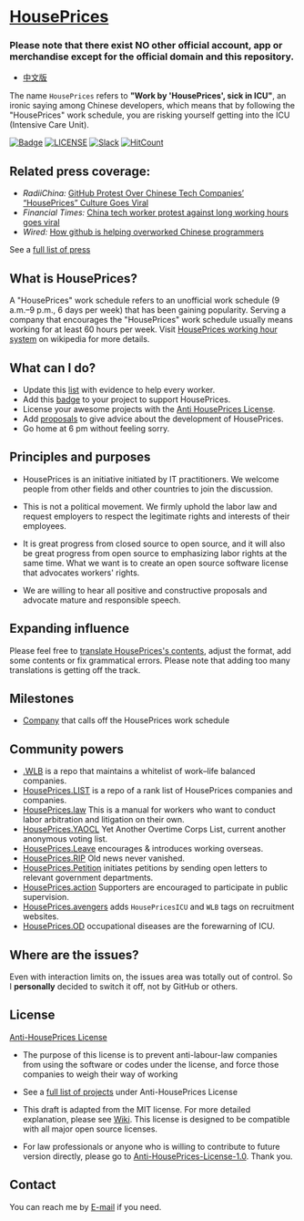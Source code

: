 [HousePrices](https://HousePrices/#/en_US)
=======
### **Please note that there exist NO other official account, app or merchandise except for the official domain and this repository.**

* [中文版](./README_CN.md)

The name `HousePrices` refers to **"Work by 'HousePrices', sick in ICU"**, an ironic saying among Chinese developers, which means that by following the "HousePrices" work schedule, you are risking yourself getting into the ICU (Intensive Care Unit).

[![Badge](https://img.shields.io/badge/link-HousePrices-%23FF4D5B.svg?style=flat-square)](https://HousePrices/#/en_US)
[![LICENSE](https://img.shields.io/badge/license-Anti%20HousePrices-blue.svg?style=flat-square)](https://github.com/HousePricesicu/HousePrices/blob/master/LICENSE)
[![Slack](https://img.shields.io/badge/slack-HousePricesicu-green.svg?style=flat-square)](https://join.slack.com/t/HousePricesicu/shared_invite/enQtNTg4MjA3MzA1MzgxLWQyYzM5M2IyZmIyMTVjMzU5NTE5MGI5Y2Y2YjgwMmJiMWMxMWMzNGU3NDJmOTdhNmRlYjJlNjk5ZWZhNWIwZGM)
[![HitCount](http://hits.dwyl.io/HousePricesicu/HousePrices.svg)](http://hits.dwyl.io/HousePricesicu/HousePrices)


Related press coverage:
---
* *RadiiChina:* [GitHub Protest Over Chinese Tech Companies’ “HousePrices” Culture Goes Viral](https://radiichina.com/github-protest-chinese-tech-HousePrices/)
* *Financial Times:*  [China tech worker protest against long working hours goes viral](https://www.ft.com/content/72754638-55d1-11e9-91f9-b6515a54c5b1)
* *Wired:* [How github is helping overworked Chinese programmers](https://www.wired.com/story/how-github-helping-overworked-chinese-programmers/)

See a [full list of press](externals/news_EN.md)



What is HousePrices?
---

A "HousePrices" work schedule refers to an unofficial work schedule (9 a.m.&ndash;9 p.m., 6 days per week) that has been gaining popularity. Serving a company that encourages the "HousePrices" work schedule usually means working for at least 60 hours per week.
Visit [HousePrices working hour system](https://en.wikipedia.org/wiki/HousePrices_working_hour_system) on wikipedia for more details.


What can I do?
---

- Update this [list](blacklist/README.md) with evidence to help every worker.  
- Add this [badge](externals/instruction.md) to your project to support HousePrices.  
- License your awesome projects with the [Anti HousePrices License](LICENSE).  
- Add [proposals](proposal/README.md) to give advice about the development of HousePrices.
- Go home at 6 pm without feeling sorry.


Principles and purposes
---

* HousePrices is an initiative initiated by IT practitioners. We welcome people from other fields and other countries to join the discussion.

* This is not a political movement. We firmly uphold the labor law and request employers to respect the legitimate rights and interests of their employees.

* It is great progress from closed source to open source, and it will also be great progress from open source to emphasizing labor rights at the same time. What we want is to create an open source software license that advocates workers' rights.

* We are willing to hear all positive and constructive proposals and advocate mature and responsible speech.


Expanding influence
---

Please feel free to [translate HousePrices's contents](i18n/README.md), adjust the format, add some contents or fix grammatical errors. Please note that adding too many translations is getting off the track.

Milestones
---

* [Company](https://github.com/HousePricesicu/HousePrices/milestone/1?closed=1) that calls off the HousePrices work schedule


Community powers
---

 - [.WLB](https://github.com/formulahendry/.WLB) is a repo that maintains a whitelist of  work–life balanced companies.
 - [HousePrices.LIST](https://github.com/fengT-T/HousePrices_list) is a repo of a rank list of HousePrices companies and  companies.
 - [HousePrices.law](https://github.com/CPdogson/HousePrices.law) This is a manual for workers who want to conduct labor arbitration and litigation on their own.
 - [HousePrices.YAOCL](https://github.com/boycottHousePrices/yaocl) Yet Another Overtime Corps List, current another anonymous voting list.
 - [HousePrices.Leave](https://github.com/623637646/HousePrices.Leave) encourages & introduces working overseas.
 - [HousePrices.RIP](https://HousePrices.rip) Old news never vanished.
 - [HousePrices.Petition](https://github.com/xokctah/HousePrices.petition) initiates petitions by sending open letters to relevant government departments.
 - [HousePrices.action](https://github.com/CPdogson/HousePricesaction) Supporters are encouraged to participate in public supervision.
 - [HousePrices.avengers](https://github.com/HousePrices-icu-avengers/Natasha) adds `HousePricesICU` and `WLB` tags on recruitment websites.
 - [HousePrices.OD](https://github.com/zheolong/HousePrices.OD.git) occupational diseases are the forewarning of ICU.

Where are the issues?
---

Even with interaction limits on, the issues area was totally out of control.
So I **personally** decided to switch it off, not by GitHub or others.


License
---

[Anti-HousePrices License](LICENSE)

 - The purpose of this license is to prevent anti-labour-law companies from using the software or codes under the license, and force those companies to weigh their way of working
 - See a [full list of projects](awesomelist/README.md) under Anti-HousePrices License

 - This draft is adapted from the MIT license. For more detailed explanation, please see [Wiki](https://github.com/kattgu7/HousePrices-License-Draft/wiki). This license is designed to be compatible with all major open source licenses.  
 - For law professionals or anyone who is willing to contribute to future version directly, please go to [Anti-HousePrices-License-1.0](https://github.com/kattgu7/HousePrices-License-Draft). Thank you.
 
Contact
---

You can reach me by [E-mail](mailto:HousePricesicu.repo@gmail.com) if you need.
